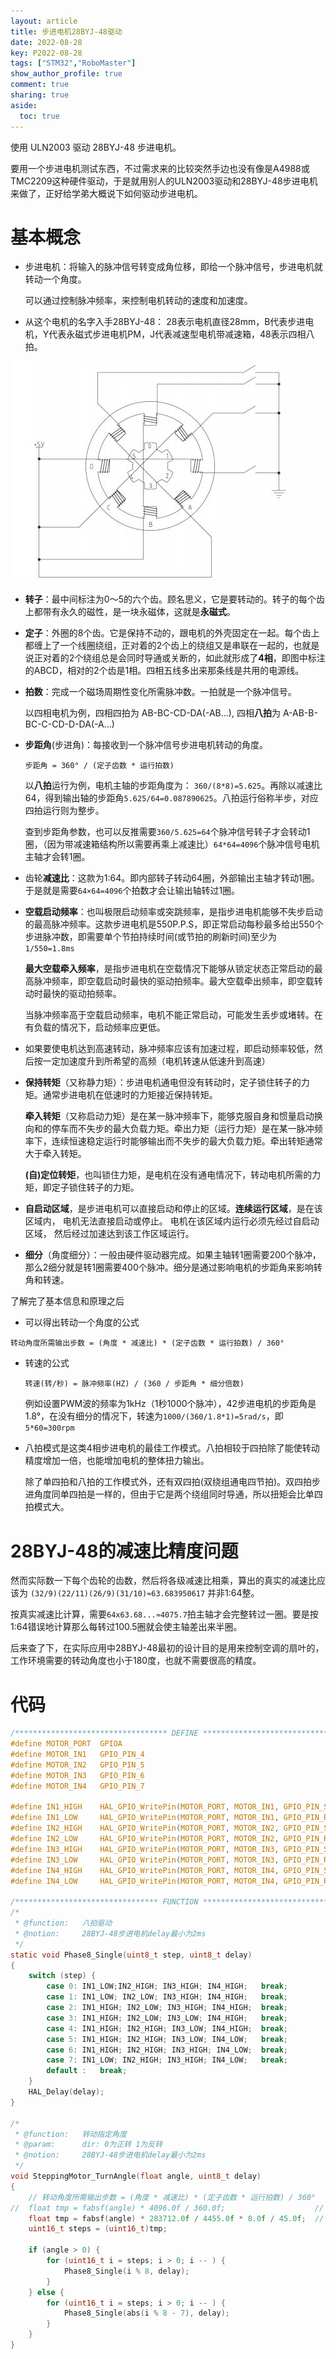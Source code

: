 ```yaml
---
layout: article
title: 步进电机28BYJ-48驱动
date: 2022-08-28
key: P2022-08-28
tags: ["STM32","RoboMaster"]
show_author_profile: true
comment: true
sharing: true
aside:
  toc: true
---
```


使用 ULN2003 驱动 28BYJ-48 步进电机。

<!--more-->

要用一个步进电机测试东西，不过需求来的比较突然手边也没有像是A4988或TMC2209这种硬件驱动，于是就用别人的ULN2003驱动和28BYJ-48步进电机来做了，正好给学弟大概说下如何驱动步进电机。

# 基本概念

- 步进电机：将输入的脉冲信号转变成角位移，即给一个脉冲信号，步进电机就转动一个角度。

  可以通过控制脉冲频率，来控制电机转动的速度和加速度。

- 从这个电机的名字入手28BYJ-48： 28表示电机直径28mm，B代表步进电机，Y代表永磁式步进电机PM，J代表减速型电机带减速箱，48表示四相八拍。

![P1](https://raw.githubusercontent.com/ittuann/ittuann.github.io/main/_posts/_img/2022-8-28-28BYJ48.png)

- **转子**：最中间标注为0～5的六个齿。顾名思义，它是要转动的。转子的每个齿上都带有永久的磁性，是一块永磁体，这就是**永磁式**。

- **定子**：外圈的8个齿。它是保持不动的，跟电机的外壳固定在一起。每个齿上都缠上了一个线圈绕组，正对着的2个齿上的绕组又是串联在一起的，也就是说正对着的2个绕组总是会同时导通或关断的，如此就形成了**4相**，即图中标注的ABCD，相对的2个齿是1相。四相五线多出来那条线是共用的电源线。

- **拍数**：完成一个磁场周期性变化所需脉冲数。一拍就是一个脉冲信号。

  以四相电机为例，四相四拍为 AB-BC-CD-DA(-AB...), 四相**八拍**为 A-AB-B-BC-C-CD-D-DA(-A...)

- **步距角**(步进角)：每接收到一个脉冲信号步进电机转动的角度。

  `步距角 = 360° / (定子齿数 * 运行拍数)`

  以**八拍**运行为例，电机主轴的步距角度为： `360/(8*8)=5.625`。再除以减速比64，得到输出轴的步距角`5.625/64=0.087890625`。八拍运行俗称半步，对应四拍运行则为整步。

  查到步距角参数，也可以反推需要`360/5.625=64`个脉冲信号转子才会转动1圈，（因为带减速箱结构所以需要再乘上减速比）`64*64=4096`个脉冲信号电机主轴才会转1圈。

- 齿轮**减速比**：这款为1:64。即内部转子转动64圈，外部输出主轴才转动1圈。于是就是需要`64×64=4096`个拍数才会让输出轴转过1圈。

- **空载启动频率**：也叫极限启动频率或突跳频率，是指步进电机能够不失步启动的最高脉冲频率。这款步进电机是550P.P.S，即正常启动每秒最多给出550个步进脉冲数，即需要单个节拍持续时间(或节拍的刷新时间)至少为`1/550=1.8ms`

  **最大空载牵入频率**，是指步进电机在空载情况下能够从锁定状态正常启动的最高脉冲频率，即空载启动时最快的驱动拍频率。最大空载牵出频率，即空载转动时最快的驱动拍频率。

  当脉冲频率高于空载启动频率，电机不能正常启动，可能发生丢步或堵转。在有负载的情况下，启动频率应更低。


- 如果要使电机达到高速转动，脉冲频率应该有加速过程，即启动频率较低，然后按一定加速度升到所希望的高频（电机转速从低速升到高速）

- **保持转矩**（又称静力矩）：步进电机通电但没有转动时，定子锁住转子的力矩。通常步进电机在低速时的力矩接近保持转矩。

  **牵入转矩**（又称启动力矩）是在某一脉冲频率下，能够克服自身和惯量启动换向和的停车而不失步的最大负载力矩。牵出力矩（运行力矩）是在某一脉冲频率下，连续恒速稳定运行时能够输出而不失步的最大负载力矩。牵出转矩通常大于牵入转矩。

  **(自)定位转矩**，也叫锁住力矩，是电机在没有通电情况下，转动电机所需的力矩，即定子锁住转子的力矩。

- **自启动区域**，是步进电机可以直接启动和停止的区域。**连续运行区域**，是在该区域内， 电机无法直接启动或停止。 电机在该区域内运行必须先经过自启动区域， 然后经过加速达到该工作区域运行。 

- **细分**（角度细分）：一般由硬件驱动器完成。如果主轴转1圈需要200个脉冲，那么2细分就是转1圈需要400个脉冲。细分是通过影响电机的步距角来影响转角和转速。

  

了解完了基本信息和原理之后

- 可以得出转动一个角度的公式

​		`转动角度所需输出步数 = (角度 * 减速比) * (定子齿数 * 运行拍数) / 360°`

- 转速的公式

  `转速(转/秒) = 脉冲频率(HZ) / (360 / 步距角 * 细分倍数)`

  例如设置PWM波的频率为1kHz（1秒1000个脉冲），42步进电机的步距角是1.8°，在没有细分的情况下，转速为`1000/(360/1.8*1)=5rad/s`，即`5*60=300rpm`

- 八拍模式是这类4相步进电机的最佳工作模式。八拍相较于四拍除了能使转动精度增加一倍，也能增加电机的整体扭力输出。

  除了单四拍和八拍的工作模式外，还有双四拍(双绕组通电四节拍)。双四拍步进角度同单四拍是一样的，但由于它是两个绕组同时导通，所以扭矩会比单四拍模式大。

# 28BYJ-48的减速比精度问题

然而实际数一下每个齿轮的齿数，然后将各级减速比相乘，算出的真实的减速比应该为 `(32/9)(22/11)(26/9)(31/10)≈63.683950617` 并非1:64整。

按真实减速比计算，需要`64x63.68...≈4075.7`拍主轴才会完整转过一圈。要是按1:64错误地计算那么每转过100.5圈就会使主轴差出来半圈。

后来查了下，在实际应用中28BYJ-48最初的设计目的是用来控制空调的扇叶的，工作环境需要的转动角度也小于180度，也就不需要很高的精度。

# 代码

```c
/********************************** DEFINE **********************************/
#define MOTOR_PORT	GPIOA
#define MOTOR_IN1	GPIO_PIN_4
#define MOTOR_IN2	GPIO_PIN_5
#define MOTOR_IN3	GPIO_PIN_6
#define MOTOR_IN4	GPIO_PIN_7

#define IN1_HIGH	HAL_GPIO_WritePin(MOTOR_PORT, MOTOR_IN1, GPIO_PIN_SET);
#define IN1_LOW		HAL_GPIO_WritePin(MOTOR_PORT, MOTOR_IN1, GPIO_PIN_RESET);
#define IN2_HIGH	HAL_GPIO_WritePin(MOTOR_PORT, MOTOR_IN2, GPIO_PIN_SET);
#define IN2_LOW		HAL_GPIO_WritePin(MOTOR_PORT, MOTOR_IN2, GPIO_PIN_RESET);
#define IN3_HIGH	HAL_GPIO_WritePin(MOTOR_PORT, MOTOR_IN3, GPIO_PIN_SET);
#define IN3_LOW		HAL_GPIO_WritePin(MOTOR_PORT, MOTOR_IN3, GPIO_PIN_RESET);
#define IN4_HIGH	HAL_GPIO_WritePin(MOTOR_PORT, MOTOR_IN4, GPIO_PIN_SET);
#define IN4_LOW		HAL_GPIO_WritePin(MOTOR_PORT, MOTOR_IN4, GPIO_PIN_RESET);

/******************************** FUNCTION ********************************/
/*
 * @function:   八拍驱动
 * @notion:     28BYJ-48步进电机delay最小为2ms
 */
static void Phase8_Single(uint8_t step, uint8_t delay)
{
    switch (step) {
		case 0:	IN1_LOW;IN2_HIGH; IN3_HIGH; IN4_HIGH;	break;
		case 1:	IN1_LOW; IN2_LOW; IN3_HIGH; IN4_HIGH;	break;
		case 2:	IN1_HIGH; IN2_LOW; IN3_HIGH; IN4_HIGH;	break;
		case 3:	IN1_HIGH; IN2_LOW; IN3_LOW; IN4_HIGH;	break;
		case 4:	IN1_HIGH; IN2_HIGH; IN3_LOW; IN4_HIGH;	break;
		case 5:	IN1_HIGH; IN2_HIGH; IN3_LOW; IN4_LOW;	break;
		case 6:	IN1_HIGH; IN2_HIGH; IN3_HIGH; IN4_LOW;	break;
		case 7:	IN1_LOW; IN2_HIGH; IN3_HIGH; IN4_LOW;	break;
		default :	break;
	}
	HAL_Delay(delay);
}

/*
 * @function:   转动指定角度
 * @param:		dir: 0为正转 1为反转
 * @notion:     28BYJ-48步进电机delay最小为2ms
 */
void SteppingMotor_TurnAngle(float angle, uint8_t delay)
{
	// 转动角度所需输出步数 = (角度 * 减速比) * (定子齿数 * 运行拍数) / 360°
//	float tmp = fabsf(angle) * 4096.0f / 360.0f;					// 减速比1:64
	float tmp = fabsf(angle) * 283712.0f / 4455.0f * 8.0f / 45.0f;	// 减速比1:63.684
	uint16_t steps = (uint16_t)tmp;
	
	if (angle > 0) {
		for (uint16_t i = steps; i > 0; i -- ) {
			Phase8_Single(i % 8, delay);
		}
	} else {
		for (uint16_t i = steps; i > 0; i -- ) {
			Phase8_Single(abs(i % 8 - 7), delay);
		}
	}
}
```

